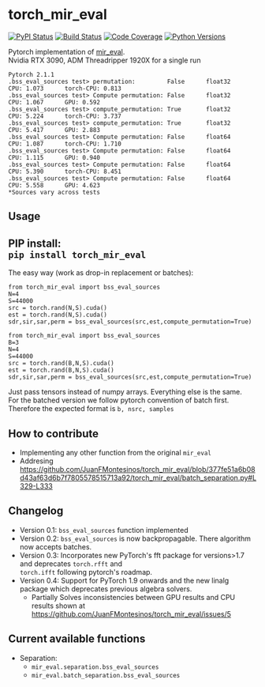 # torch_mir_eval


[![PyPI Status](https://badge.fury.io/py/torch-mir-eval.svg)](https://badge.fury.io/py/torch-mir-eval)
[![Build Status](https://github.com/JuanFMontesinos/torch_mir_eval/workflows/CI/badge.svg)](https://github.com/JuanFMontesinos/torch_mir_eval)
[![Code Coverage](https://codecov.io/gh/JuanFMontesinos/torch_mir_eval/branch/main/graph/badge.svg)](https://codecov.io/gh/JuanFMontesinos/torch_mir_eval)
[![Python Versions](https://img.shields.io/pypi/pyversions/asteroid.svg)](https://pypi.org/project/asteroid/)


Pytorch implementation of [mir_eval](https://craffel.github.io/mir_eval/).  
Nvidia RTX 3090, ADM Threadripper 1920X for a single run




```
Pytorch 2.1.1
.bss_eval_sources test> permutation:         False      float32         CPU: 1.073      torch-CPU: 0.813
.bss_eval_sources test> Compute permutation: False      float32         CPU: 1.067      GPU: 0.592
.bss_eval_sources test> compute_permutation: True       float32         CPU: 5.224      torch-CPU: 3.737
.bss_eval_sources test> compute_permutation: True       float32         CPU: 5.417      GPU: 2.883
.bss_eval_sources test> Compute permutation: False      float64         CPU: 1.087      torch-CPU: 1.710
.bss_eval_sources test> Compute permutation: False      float64         CPU: 1.115      GPU: 0.940
.bss_eval_sources test> Compute permutation: False      float64         CPU: 5.390      torch-CPU: 8.451
.bss_eval_sources test> Compute permutation: False      float64         CPU: 5.558      GPU: 4.623
*Sources vary across tests  
```
## Usage
PIP install:  
`pip install torch_mir_eval`  
----------------
The easy way (work as drop-in replacement or batches):
```
from torch_mir_eval import bss_eval_sources
N=4
S=44000
src = torch.rand(N,S).cuda()
est = torch.rand(N,S).cuda()
sdr,sir,sar,perm = bss_eval_sources(src,est,compute_permutation=True)
```
```
from torch_mir_eval import bss_eval_sources
B=3
N=4
S=44000
src = torch.rand(B,N,S).cuda()
est = torch.rand(B,N,S).cuda()
sdr,sir,sar,perm = bss_eval_sources(src,est,compute_permutation=True)
```
Just pass tensors instead of numpy arrays. Everything else is the same.  
For the batched version we follow pytorch convention of batch first.
Therefore the expected format is `b, nsrc, samples`

## How to contribute  
- Implementing any other function from the original `mir_eval`
- Addresing https://github.com/JuanFMontesinos/torch_mir_eval/blob/377fe51a6b08d43af63d6b7f7805578515713a92/torch_mir_eval/batch_separation.py#L329-L333
## Changelog  
- Version 0.1: `bss_eval_sources` function implemented  
- Version 0.2: `bss_eval_sources` is now backpropagable. There algorithm now accepts batches. 
- Version 0.3: Incorporates new PyTorch's fft package for versions>1.7 and deprecates `torch.rfft` and  
                `torch.ifft` following pytorch's roadmap.  
- Version 0.4: Support for PyTorch 1.9 onwards and the new linalg package which deprecates previous algebra solvers.      
    - Partially Solves inconsistencies between GPU results and CPU results shown at https://github.com/JuanFMontesinos/torch_mir_eval/issues/5   

## Current available functions  
* Separation: 
  - `mir_eval.separation.bss_eval_sources`
  - `mir_eval.batch_separation.bss_eval_sources`

